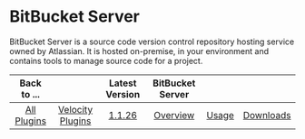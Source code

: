 
# BitBucket Server

BitBucket Server is a source code version control repository hosting service owned by Atlassian. It is hosted on-premise, in your environment and contains tools to manage source code for a project.

|Back to ...||Latest Version|BitBucket Server|||
| :---: | :---: | :---: | :---: | :---: | :---: |
|[All Plugins](../../index.md)|[Velocity Plugins](../README.md)|[1.1.26](https://raw.githubusercontent.com/UrbanCode/IBM-UCV-PLUGINS/main/files/ucv-ext-bitbucket-server/ucv-ext-bitbucket-server%3A1.1.26.tar.7z.001)|[Overview](overview.md)|[Usage](usage.md)|[Downloads](downloads.md)|
